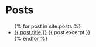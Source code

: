 # Posts
<ul>
{% for post in site.posts %}
<li>
<a href="{{ post.url }}">{{ post.title }}</a>
{{ post.excerpt }}
</li>
{% endfor %}
</ul>
